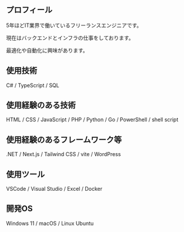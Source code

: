## プロフィール
5年ほどIT業界で働いているフリーランスエンジニアです。

現在はバックエンドとインフラの仕事をしております。

最適化や自動化に興味があります。

## 使用技術
C# / TypeScript / SQL

## 使用経験のある技術
 HTML / CSS / JavaScript / PHP / Python / Go / PowerShell / shell script

## 使用経験のあるフレームワーク等
.NET / Next.js / Tailwind CSS / vite / WordPress

## 使用ツール
VSCode / Visual Studio / Excel / Docker

## 開発OS
Windows 11 / macOS / Linux Ubuntu
